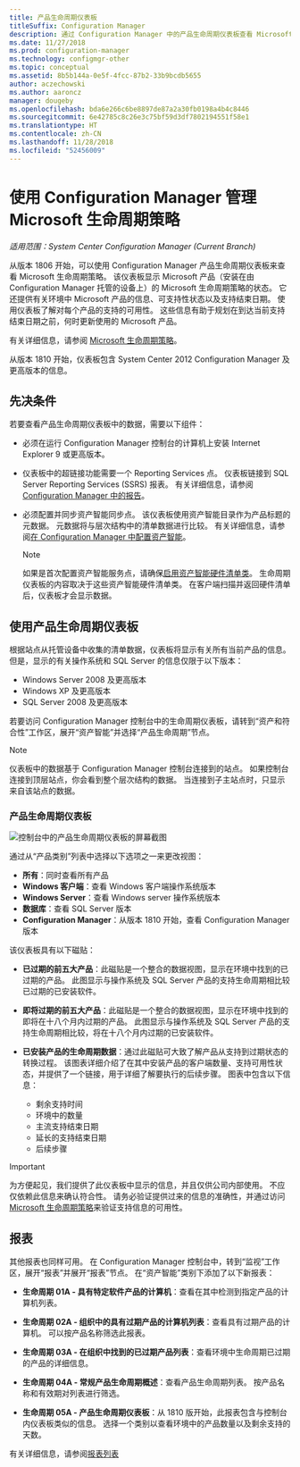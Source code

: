 ```yaml
---
title: 产品生命周期仪表板
titleSuffix: Configuration Manager
description: 通过 Configuration Manager 中的产品生命周期仪表板查看 Microsoft 生命周期策略。
ms.date: 11/27/2018
ms.prod: configuration-manager
ms.technology: configmgr-other
ms.topic: conceptual
ms.assetid: 8b5b144a-0e5f-4fcc-87b2-33b9bcdb5655
author: aczechowski
ms.author: aaroncz
manager: dougeby
ms.openlocfilehash: bda6e266c6be8897de87a2a30fb0198a4b4c8446
ms.sourcegitcommit: 6e42785c8c26e3c75bf59d3df7802194551f58e1
ms.translationtype: HT
ms.contentlocale: zh-CN
ms.lasthandoff: 11/28/2018
ms.locfileid: "52456009"
---
```

# <a name="manage-microsoft-lifecycle-policy-with-configuration-manager"></a>使用 Configuration Manager 管理 Microsoft 生命周期策略

*适用范围：System Center Configuration Manager (Current Branch)*

从版本 1806 开始，可以使用 Configuration Manager 产品生命周期仪表板来查看 Microsoft 生命周期策略。 该仪表板显示 Microsoft 产品（安装在由 Configuration Manager 托管的设备上）的 Microsoft 生命周期策略的状态。 它还提供有关环境中 Microsoft 产品的信息、可支持性状态以及支持结束日期。 使用仪表板了解对每个产品的支持的可用性。 这些信息有助于规划在到达当前支持结束日期之前，何时更新使用的 Microsoft 产品。  

有关详细信息，请参阅 [Microsoft 生命周期策略](https://support.microsoft.com/lifecycle)。

从版本 1810 开始，仪表板包含 System Center 2012 Configuration Manager 及更高版本的信息。<!--1358702-->  



## <a name="prerequisites"></a>先决条件 

 若要查看产品生命周期仪表板中的数据，需要以下组件：  

- 必须在运行 Configuration Manager 控制台的计算机上安装 Internet Explorer 9 或更高版本。  

- 仪表板中的超链接功能需要一个 Reporting Services 点。 仪表板链接到 SQL Server Reporting Services (SSRS) 报表。 有关详细信息，请参阅 [Configuration Manager 中的报告](/sccm/core/servers/manage/reporting)。  

- 必须配置并同步资产智能同步点。 该仪表板使用资产智能目录作为产品标题的元数据。 元数据将与层次结构中的清单数据进行比较。 有关详细信息，请参阅[在 Configuration Manager 中配置资产智能](/sccm/core/clients/manage/asset-intelligence/configuring-asset-intelligence)。  

     > [!NOTE]  
     > 如果是首次配置资产智能服务点，请确保[启用资产智能硬件清单类](/sccm/core/clients/manage/asset-intelligence/configuring-asset-intelligence#BKMK_EnableAssetIntelligence)。 生命周期仪表板的内容取决于这些资产智能硬件清单类。 在客户端扫描并返回硬件清单后，仪表板才会显示数据。  



## <a name="use-the-product-lifecycle-dashboard"></a>使用产品生命周期仪表板

根据站点从托管设备中收集的清单数据，仪表板将显示有关所有当前产品的信息。 但是，显示的有关操作系统和 SQL Server 的信息仅限于以下版本：

- Windows Server 2008 及更高版本
- Windows XP 及更高版本
- SQL Server 2008 及更高版本

若要访问 Configuration Manager 控制台中的生命周期仪表板，请转到“资产和符合性”工作区，展开“资产智能”并选择“产品生命周期”节点。

> [!NOTE]  
> 仪表板中的数据基于 Configuration Manager 控制台连接到的站点。 如果控制台连接到顶层站点，你会看到整个层次结构的数据。 当连接到子主站点时，只显示来自该站点的数据。

### <a name="product-lifecycle-dashboard"></a>产品生命周期仪表板

![控制台中的产品生命周期仪表板的屏幕截图](media/product-lifecycle-dashboard.png)

通过从“产品类别”列表中选择以下选项之一来更改视图：  
- **所有**：同时查看所有产品  
- **Windows 客户端**：查看 Windows 客户端操作系统版本  
- **Windows Server**：查看 Windows server 操作系统版本  
- **数据库**：查看 SQL Server 版本  
- **Configuration Manager**：从版本 1810 开始，查看 Configuration Manager 版本  

该仪表板具有以下磁贴：  

- **已过期的前五大产品**：此磁贴是一个整合的数据视图，显示在环境中找到的已过期的产品。 此图显示与操作系统及 SQL Server 产品的支持生命周期相比较已过期的已安装软件。  

- **即将过期的前五大产品**：此磁贴是一个整合的数据视图，显示在环境中找到的即将在十八个月内过期的产品。 此图显示与操作系统及 SQL Server 产品的支持生命周期相比较，将在十八个月内过期的已安装软件。  

- **已安装产品的生命周期数据**：通过此磁贴可大致了解产品从支持到过期状态的转换过程。 该图表详细介绍了在其中安装产品的客户端数量、支持可用性状态，并提供了一个链接，用于详细了解要执行的后续步骤。 图表中包含以下信息：     
    - 剩余支持时间
    - 环境中的数量 
    - 主流支持结束日期
    - 延长的支持结束日期
    - 后续步骤  

> [!IMPORTANT]  
> 为方便起见，我们提供了此仪表板中显示的信息，并且仅供公司内部使用。 不应仅依赖此信息来确认符合性。 请务必验证提供过来的信息的准确性，并通过访问 [Microsoft 生命周期策略](https://support.microsoft.com/lifecycle)来验证支持信息的可用性。  



## <a name="reporting"></a>报表

其他报表也同样可用。 在 Configuration Manager 控制台中，转到“监视”工作区，展开“报表”并展开“报表”节点。 在“资产智能”类别下添加了以下新报表：  

- **生命周期 01A - 具有特定软件产品的计算机**：查看在其中检测到指定产品的计算机列表。  

- **生命周期 02A - 组织中的具有过期产品的计算机列表**：查看具有过期产品的计算机。 可以按产品名称筛选此报表。

- **生命周期 03A - 在组织中找到的已过期产品列表**：查看环境中生命周期已过期的产品的详细信息。  

- **生命周期 04A - 常规产品生命周期概述**：查看产品生命周期列表。 按产品名称和有效期对列表进行筛选。  

- **生命周期 05A - 产品生命周期仪表板**：从 1810 版开始，此报表包含与控制台内仪表板类似的信息。 选择一个类别以查看环境中的产品数量以及剩余支持的天数。  

有关详细信息，请参阅[报表列表](/sccm/core/servers/manage/list-of-reports#asset-intelligence) <!--SCCMDocs issue 997-->  
